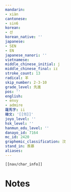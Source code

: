 ```yaml
---
mandarin:
- xiàn
cantonese:
- sin6
korean:
- 선
korean_native: ''
japanese:
- SEN
- EN
japanese_nanori: ''
vietnamese:
middle_chinese_initial: j
middle_chinese_final: iɪ
stroke_count: 13
radical: 羊
skip_number: 2-3-10
grade_level: 先進
pos: ''
english:
- envy
- admire
羅馬字: ii
韓文: '[[의]]'
joyo_level: ''
hsk_level: ''
hanmun_edu_level: ''
danayo_id: 7164
mc_id: 2420
graphemic_classification: 㳄
stand_in: 羨慕
aliases:
---
```

```meta-bind-embed
[[nav/char_info]]
```

# Notes
